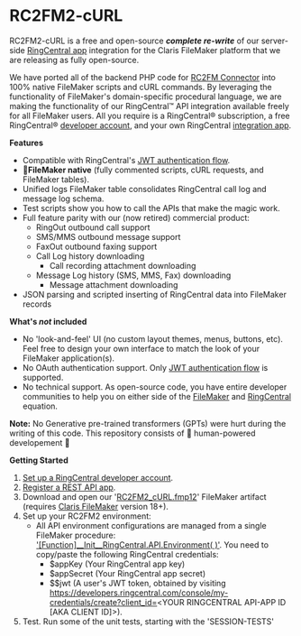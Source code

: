 # RC2FM2-cURL
RC2FM2-cURL is a free and open-source ***complete re-write*** of our server-side [RingCentral app](https://t.co/XzKvvUs3A9) integration for the Claris FileMaker platform that we are releasing as fully open-source.
 
We have ported all of the backend PHP code for [RC2FM Connector](https://www.rc2fm.com) into 100% native FileMaker scripts and cURL commands. By leveraging the functionality of FileMaker's domain-specific procedural language, we are making the functionality of our RingCentral™ API integration available freely for all FileMaker users. All you require is a RingCentral® subscription, a free RingCentral® [developer account](https://developers.ringcentral.com/sign-up), and your own RingCentral [integration app](https://developers.ringcentral.com/guide/getting-started/register-app).

**Features**
- Compatible with RingCentral's [JWT authentication flow](https://developers.ringcentral.com/guide/authentication/jwt-flow).
- :100:**FileMaker native** (fully commented scripts, cURL requests, and FileMaker tables).
- Unified logs FileMaker table consolidates RingCentral call log and message log schema.
- Test scripts show you how to call the APIs that make the magic work.
- Full feature parity with our (now retired) commercial product:
  -  RingOut outbound call support
  -  SMS/MMS outbound message support
  -  FaxOut outbound faxing support
  -  Call Log history downloading
     - Call recording attachment downloading
  -  Message Log history (SMS, MMS, Fax) downloading
     - Message attachment downloading
- JSON parsing and scripted inserting of RingCentral data into FileMaker records

**What's *not* included**
- No 'look-and-feel' UI (no custom layout themes, menus, buttons, etc). Feel free to design your own interface to match the look of your FileMaker application(s).
- No OAuth authentication support. Only [JWT authentication flow](https://developers.ringcentral.com/guide/authentication/jwt-flow) is supported.
- No technical support. As open-source code, you have entire developer communities to help you on either side of the [FileMaker](https://community.claris.com/) and [RingCentral](https://community.ringcentral.com/spaces/8/index.html) equation.

**Note:**
No Generative pre-trained transformers (GPTs) were hurt during the writing of this code. This repository consists of :100: human-powered developement :slightly_smiling_face: 

**Getting Started**
1. [Set up a RingCentral developer account](https://developers.ringcentral.com/sign-up).
2. [Register a REST API app](https://developers.ringcentral.com/guide/getting-started/register-app).
3. Download and open our '[RC2FM2_cURL.fmp12](https://github.com/Automation-USA/RC2FM-v2-cURL/blob/main/RC2FM2_cURL.fmp12)' FileMaker artifact (requires [Claris FileMaker](https://www.claris.com/filemaker/) version 18+).
4. Set up your RC2FM2 environment:
   -  All API environment configurations are managed from a single FileMaker procedure: ['[Function]__Init__RingCentral.API.Environment( )'](https://github.com/Automation-USA/RC2FM-v2-cURL/blob/main/API/Public/1_AT-STARTUP/%5BFunction%5D__Init__RingCentral.API.Environment(%20).txt). You need to copy/paste the following RingCentral credentials:
      - $appKey (Your RingCentral app key)
      - $appSecret (Your RingCentral app secret) 
      - $$jwt (A user's JWT token, obtained by visiting https://developers.ringcentral.com/console/my-credentials/create?client_id=<YOUR RINGCENTRAL API-APP ID [AKA CLIENT ID]>).
5. Test. Run some of the unit tests, starting with the 'SESSION-TESTS'